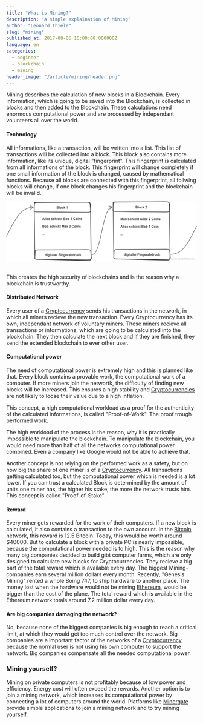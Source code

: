 ```yaml
---
title: "What is Mining?"
description: "A simple explaination of Mining"
author: "Leonard Thiele"
slug: "mining"
published_at: 2017-08-06 15:00:00.000000Z
language: en
categories:
  - beginner
  - blockchain
  - mining
header_image: "/article/mining/header.png"
---
```


Mining describes the calculation of new blocks in a Blockchain. Every information, which is going to be saved into the Blockchain, is collected in blocks and then added to the Blockchain. These calculations need enormous computational power and are processed by independant volunteers all over the world.


#### Technology

All informations, like a transaction, will be written into a list. This list of transactions will be collected into a block. This block also contains more information, like its unique, digital "fingerprint". This fingerprint is calculated from all informations of the block. This fingerprint will change completely if one small information of the block is changed, caused by mathematical functions.
Because all blocks are connected with this fingerprint, all follwing blocks will change, if one block changes his fingerprint and the blockchain will be invalid. <br>

![Blockchain simple](/article/cryptocurrencies/cryptocurrencies_block.png)

<br>
This creates the high security of blockchains and is the reason why a blockchain is trustworthy.

#### Distributed Network

Every user of a [Cryptocurrency](/en/article/cryptocurrencies) sends his transactions in the network, in which all miners recieve the new transaction.
Every Cryptocurrency has its own, independant network of voluntary miners. These miners recieve all transactions or informations, which are going to be calculated into the blockchain. They then calculate the next block and if they are finished, they send the extended blockchain to ever other user.

#### Computational power

The need of computational power is extremely high and this is planned like that. Every block contains a provable work, the computational work of a computer. If more miners join the networtk, the difficulty of finding new blocks will be increased. This ensures a high stability and [Cryptocurrencies](/en/article/cryptocurrencies) are not likely to loose their value due to a high inflation.

This concept, a high computational workload as a proof for the authenticity of the calculated informations, is called "Proof-of-Work". The proof trough performed work.

The high workload of the process is the reason, why it is practically impossible to manipulate the blockchain.
To manipulate the blockchain, you would need more than half of all the networks computational power combined. Even a company like Google would not be able to achieve that.

Another concept is not relying on the performed work as a safety, but on how big the share of one miner is of a [Cryptocurrency](/en/article/cryptocurrencies). All transactions getting calculated too, but the computational power which is needed is a lot lower. If you can trust a calculated Block is determined by the amount of units one miner has, the higher his stake, the more the network trusts him. This concept is called "Proof-of-Stake".

#### Reward

Every miner gets rewarded for the work of their computers. If a new block is calculated, it also contains a transaction to the own account. In the [Bitcoin](/en/article/bitcoin) network, this reward is 12.5 Bitcoin. Today, this would be worth around $40000. But to calculate a block with a private PC is nearly impossible, because the computational power needed is to high. This is the reason why many big companies decided to build gibt computer farms, which are only designed to calculate new blocks for Cryptocurrencies. They recieve a big part of the total reward which is available every day. The biggest Mining-companies earn several million dollars every month. Recently, "Genesis Mining" rented a whole Boing 747, to ship hardware to another place. The money lost when the hardware would not be mining [Ethereum](/en/article/ethereum), would be bigger than the cost of the plane. The total reward which is available in the Ethereum network totals around 7.2 million dollar every day.

#### Are big companies damaging the network?

No, because none of the biggest companies is big enough to reach a critical limit, at which they would get too much control over the network. Big companies are a important factor of the networks of a [Cryptocurrency](/article/cryptocurrencies), because the normal user is not using his own computer to support the network. Big companies compensate all the needed computational power.

### Mining yourself?

Mining on private computers is not profitably because of low power and efficiency. Energy cost will often exceed the rewards. Another option is to join a mining network, which increases its computational power by connecting a lot of computers around the world. Platforms like  <a href="https://minergate.com/" target="_blank">Minergate</a> provide simple applications to join a mining network and to try mining yourself.